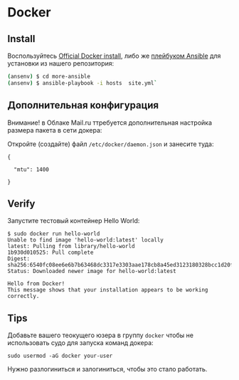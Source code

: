 # Docker

## Install

Воспользуйтесь [Official Docker install](https://docs.docker.com/install/linux/docker-ce/ubuntu/), либо же [плейбуком Ansible](more-ansible) для установки из нашего репозитория:

```bash
(ansenv) $ cd more-ansible
(ansenv) $ ansible-playbook -i hosts  site.yml`
```

## Дополнительная конфигурация

Внимание! в Облаке Mail.ru ттребуется дополнительная настройка размера пакета в сети докера:

Откройте (создайте) файл `/etc/docker/daemon.json` и занесите туда:

```
{

  "mtu": 1400

}
```

## Verify

Запустите тестовый контейнер Hello World:

```
$ sudo docker run hello-world
Unable to find image 'hello-world:latest' locally
latest: Pulling from library/hello-world
1b930d010525: Pull complete
Digest: sha256:6540fc08ee6e6b7b63468dc3317e3303aae178cb8a45ed3123180328bcc1d20f
Status: Downloaded newer image for hello-world:latest

Hello from Docker!
This message shows that your installation appears to be working correctly.
```

## Tips

Добавьте вашего теокущего юзера в группу `docker` чтобы не использовать судо для запуска команд докера:

`sudo usermod -aG docker your-user`

Нужно разлогиниться и залогиниться, чтобы это стало работать.

